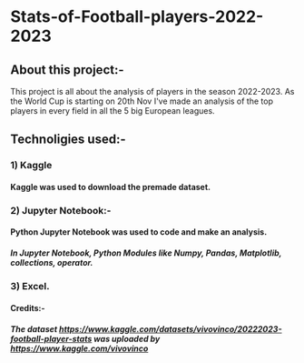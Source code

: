 # Stats-of-Football-players-2022-2023

## About this project:-
This project is all about the analysis of players in the season 2022-2023. As the World Cup is starting on 20th Nov I've made an analysis of the top players in every field in all the 5 big European leagues.

## Technoligies used:-
### 1) Kaggle
#### Kaggle was used to download the premade dataset. 
### 2) Jupyter Notebook:-
#### Python Jupyter Notebook was used to code and make an analysis.
##### In Jupyter Notebook, Python Modules like Numpy, Pandas, Matplotlib, collections, operator.
### 3) Excel.
#### Credits:- 
##### The dataset https://www.kaggle.com/datasets/vivovinco/20222023-football-player-stats was uploaded by https://www.kaggle.com/vivovinco
